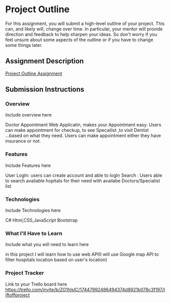 # Project Outline
For this assignment, you will submit a high-level outline of your project. This can, and likely will, change over time. In particular, your mentor will provide direction and feedback to help sharpen your ideas. So don't worry if you feel unsure about some aspects of the outline or if you have to change some things later.

## Assignment Description
[Project Outline Assignment](https://education.launchcode.org/liftoff/modules/assignments/project-outline)

## Submission Instructions

### Overview
Include overview here

Doctor Appointment Web  Applicatin, makes your Appointment easy.
Users can make appointment for checkup, to see  Specailist ,to visit Dentist ...based on what they need.
Users can make appointment either they have insurance or not.
### Features
Include Features here

User  LogIn: users can create account and able to logIn
Search : Users able to search avaliable hopitals for their need with availabe Doctors/Specialist list 

### Technologies
Include Technologies here

C#
Html,CSS,JavaScript
Bootstrap

### What I'll Have to Learn
Include what you will need to learn here

in this project I will learn how to use web API(I will use Google map API to filter hospitals location based on user's location)
### Project Tracker
Link to your Trello board here
https://trello.com/invite/b/ZO1hlsIC/17447992486494374d8921b078c3f197/liftoffproject
